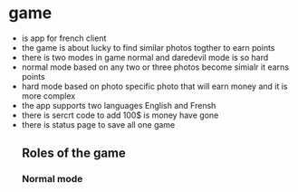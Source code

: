 # game
- is app for french client
- the game is about lucky to find similar photos togther to earn points
- there is two modes in game normal and daredevil mode is so hard
- normal mode based on any two or three photos become simialr it earns points
- hard mode based on photo specific photo that will earn money and it is more complex
- the app supports two languages English and Frensh
- there is sercrt code to add 100$ is money have gone
- there is status page to save all one game
  ## Roles of the game
  ### Normal mode
  
